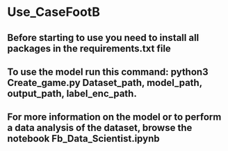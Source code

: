 # Use_CaseFootB

## Before starting to use you need to install all packages in the requirements.txt file

## To use the model run this command: python3 Create_game.py Dataset_path, model_path, output_path, label_enc_path.

## For more information on the model or to perform a data analysis of the dataset, browse the notebook Fb_Data_Scientist.ipynb
